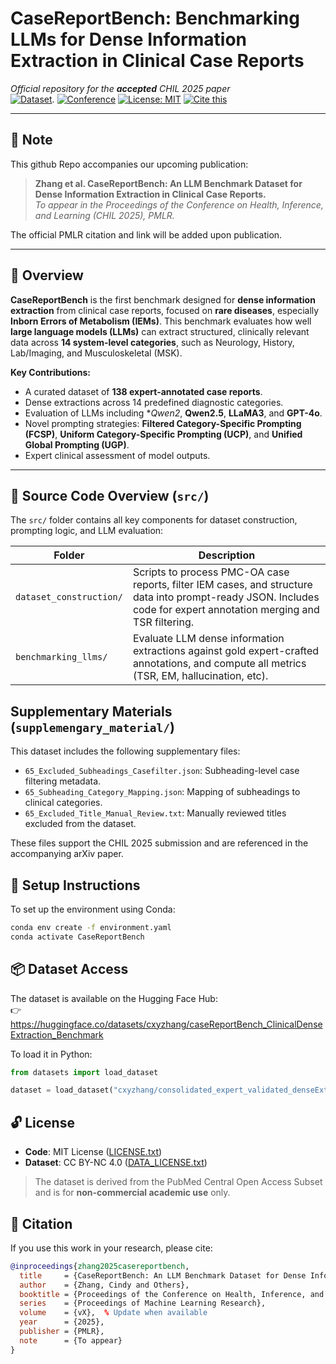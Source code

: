 # CaseReportBench: Benchmarking LLMs for Dense Information Extraction in Clinical Case Reports

_Official repository for the **accepted** CHIL 2025 paper_  
[![Dataset](https://img.shields.io/badge/Dataset-HuggingFace-blue.svg)](https://huggingface.co/datasets/cxyzhang/caseReportBench_ClinicalDenseExtraction_Benchmark).
[![Conference](https://img.shields.io/badge/Accepted%20at-CHIL%202025-4b8bbe)](https://chil.ahli.cc/)
[![License: MIT](https://img.shields.io/badge/License-MIT-green.svg)](LICENSE.txt)
[![Cite this](https://img.shields.io/badge/Cite-BibTeX-blue)](#-citation)

---

## 🔔 Note

This github Repo accompanies our upcoming publication:

> **Zhang et al. CaseReportBench: An LLM Benchmark Dataset for Dense Information Extraction in Clinical Case Reports.**  
> *To appear in the Proceedings of the Conference on Health, Inference, and Learning (CHIL 2025), PMLR.*

The official PMLR citation and link will be added upon publication.

---



## 📘 Overview

**CaseReportBench** is the first benchmark designed for **dense information extraction** from clinical case reports, focused on **rare diseases**, especially **Inborn Errors of Metabolism (IEMs)**. This benchmark evaluates how well **large language models (LLMs)** can extract structured, clinically relevant data across **14 system-level categories**, such as Neurology, History, Lab/Imaging, and Musculoskeletal (MSK).

**Key Contributions:**
- A curated dataset of **138 expert-annotated case reports**.
- Dense extractions across 14 predefined diagnostic categories.
- Evaluation of LLMs including **Qwen2*, **Qwen2.5**, **LLaMA3**, and **GPT-4o**.
- Novel prompting strategies: **Filtered Category-Specific Prompting (FCSP)**, **Uniform Category-Specific Prompting (UCP)**, and **Unified Global Prompting (UGP)**.
- Expert clinical assessment of model outputs.

---

## 🧩 Source Code Overview (`src/`)

The `src/` folder contains all key components for dataset construction, prompting logic, and LLM evaluation:

| Folder | Description |
|--------|-------------|
| `dataset_construction/` | Scripts to process PMC-OA case reports, filter IEM cases, and structure data into prompt-ready JSON. Includes code for expert annotation merging and TSR filtering. |
| `benchmarking_llms/` | Evaluate LLM dense information extractions against gold expert-crafted annotations, and compute all metrics (TSR, EM, hallucination, etc). |

## Supplementary Materials (`supplemengary_material/`)

This dataset includes the following supplementary files:
- `65_Excluded_Subheadings_Casefilter.json`: Subheading-level case filtering metadata.
- `65_Subheading_Category_Mapping.json`: Mapping of subheadings to clinical categories.
- `65_Excluded_Title_Manual_Review.txt`: Manually reviewed titles excluded from the dataset.

These files support the CHIL 2025 submission and are referenced in the accompanying arXiv paper.


## 🧪 Setup Instructions

To set up the environment using Conda:
```bash
conda env create -f environment.yaml
conda activate CaseReportBench
```


## 📦 Dataset Access

The dataset is available on the Hugging Face Hub:  
👉 https://huggingface.co/datasets/cxyzhang/caseReportBench_ClinicalDenseExtraction_Benchmark

To load it in Python:

```python
from datasets import load_dataset

dataset = load_dataset("cxyzhang/consolidated_expert_validated_denseExtractionDataset")

```

## 🔓 License

- **Code**: MIT License ([LICENSE.txt](https://github.com/cindyzhangxy/CaseReportBench/blob/main/LICENSE.txt))
- **Dataset**: CC BY-NC 4.0 ([DATA_LICENSE.txt](https://github.com/cindyzhangxy/CaseReportBench/blob/main/DATA_LICENSE.txt))


> The dataset is derived from the PubMed Central Open Access Subset and is for **non-commercial academic use** only.

## 📝 Citation

If you use this work in your research, please cite:

```bibtex
@inproceedings{zhang2025casereportbench,
  title     = {CaseReportBench: An LLM Benchmark Dataset for Dense Information Extraction in Clinical Case Reports},
  author    = {Zhang, Cindy and Others},
  booktitle = {Proceedings of the Conference on Health, Inference, and Learning (CHIL)},
  series    = {Proceedings of Machine Learning Research},
  volume    = {vX},  % Update when available
  year      = {2025},
  publisher = {PMLR},
  note      = {To appear}
}


